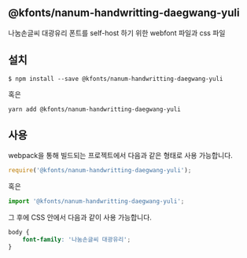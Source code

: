 
@kfonts/nanum-handwritting-daegwang-yuli
---------------------

나눔손글씨 대광유리 폰트를 self-host 하기 위한 webfont 파일과 css 파일

설치
----

```
$ npm install --save @kfonts/nanum-handwritting-daegwang-yuli
```

혹은

```
yarn add @kfonts/nanum-handwritting-daegwang-yuli
```

사용
----

webpack을 통해 빌드되는 프로젝트에서 다음과 같은 형태로 사용 가능합니다.

```js
require('@kfonts/nanum-handwritting-daegwang-yuli');
```

혹은

```js
import '@kfonts/nanum-handwritting-daegwang-yuli';
```

그 후에 CSS 안에서 다음과 같이 사용 가능합니다.

```css
body {
    font-family: '나눔손글씨 대광유리';
}
```
